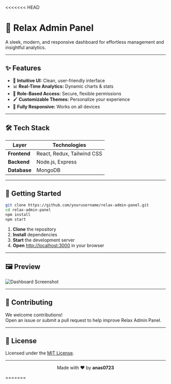 <<<<<<< HEAD
# 🌿 Relax Admin Panel

A sleek, modern, and responsive dashboard for effortless management and insightful analytics.

---

## ✨ Features

- 🎨 **Intuitive UI:** Clean, user-friendly interface
- 📊 **Real-Time Analytics:** Dynamic charts & stats
- 🔐 **Role-Based Access:** Secure, flexible permissions
- 🖌️ **Customizable Themes:** Personalize your experience
- 📱 **Fully Responsive:** Works on all devices

---

## 🛠️ Tech Stack

| Layer      | Technologies                |
|------------|----------------------------|
| **Frontend** | React, Redux, Tailwind CSS |
| **Backend**  | Node.js, Express           |
| **Database** | MongoDB                    |

---

## 🚀 Getting Started

```bash
git clone https://github.com/yourusername/relax-admin-panel.git
cd relax-admin-panel
npm install
npm start
```

1. **Clone** the repository  
2. **Install** dependencies  
3. **Start** the development server  
4. **Open** [http://localhost:3000](http://localhost:3000) in your browser

---

## 🖼️ Preview

![Dashboard Screenshot](./assets/dashboard.png)

---

## 🤝 Contributing

We welcome contributions!  
Open an issue or submit a pull request to help improve Relax Admin Panel.

---

## 📄 License

Licensed under the [MIT License](LICENSE).

---

<p align="center">
    Made with ❤️ by <b>anas0723</b>
</p>
=======